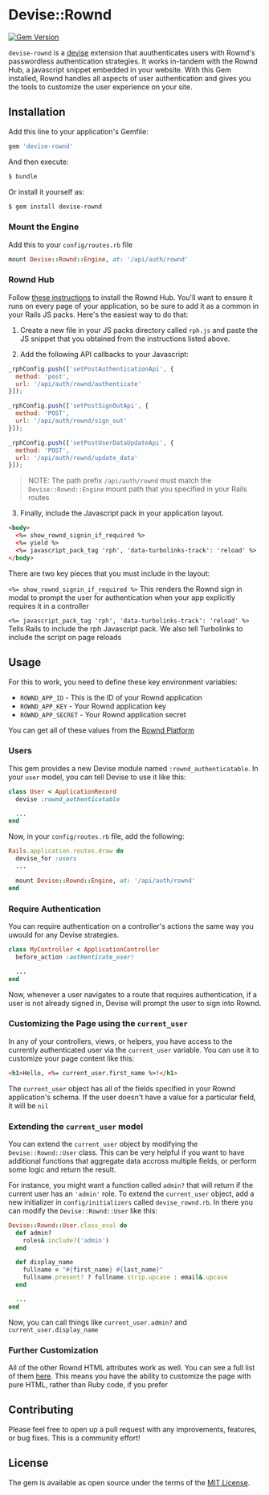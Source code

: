 # Devise::Rownd

[![Gem Version](https://badge.fury.io/rb/devise-rownd.svg)](https://badge.fury.io/rb/devise-jwt)

`devise-rownd` is a [devise](https://github.com/heartcombo/devise) extension that auuthenticates users with Rownd's passwordless authentication strategies. It works in-tandem with the Rownd Hub, a javascript snippet embedded in your website. With this Gem installed, Rownd handles all aspects of user authentication and gives you the tools to customize the user experience on your site.

## Installation
Add this line to your application's Gemfile:

```ruby
gem 'devise-rownd'
```

And then execute:
```bash
$ bundle
```

Or install it yourself as:
```bash
$ gem install devise-rownd
```

### Mount the Engine

Add this to your `config/routes.rb` file

```rb
mount Devise::Rownd::Engine, at: '/api/auth/rownd'
```

### Rownd Hub
Follow [these instructions](https://docs.rownd.io/rownd/sdk-reference/web/javascript-browser) to install the Rownd Hub. You'll want to ensure it runs on every page of your application, so be sure to add it as a common in your Rails JS packs. Here's the easiest way to do that:

1. Create a new file in your JS packs directory called `rph.js` and paste the JS snippet that you obtained from the instructions listed above.

3. Add the following API callbacks to your Javascript:
```javascript
_rphConfig.push(['setPostAuthenticationApi', {
  method: 'post',
  url: '/api/auth/rownd/authenticate'
}]);

_rphConfig.push(['setPostSignOutApi', {
  method: 'POST',
  url: '/api/auth/rownd/sign_out'
}]);

_rphConfig.push(['setPostUserDataUpdateApi', {
  method: 'POST',
  url: '/api/auth/rownd/update_data'
}]);
```

> NOTE: The path prefix `/api/auth/rownd` must match the `Devise::Rownd::Engine` mount path that you specified in your Rails routes

3. Finally, include the Javascript pack in your application layout.
```html
<body>
  <%= show_rownd_signin_if_required %>
  <%= yield %>
  <%= javascript_pack_tag 'rph', 'data-turbolinks-track': 'reload' %>
</body>
```
There are two key pieces that you must include in the layout:

`<%= show_rownd_signin_if_required %>`
This renders the Rownd sign in modal to prompt the user for authentication when your app explicitly requires it in a controller

`<%= javascript_pack_tag 'rph', 'data-turbolinks-track': 'reload' %>`
Tells Rails to include the rph Javascript pack. We also tell Turbolinks to include the script on page reloads

## Usage

For this to work, you need to define these key environment variables:

* `ROWND_APP_ID` - This is the ID of your Rownd application
* `ROWND_APP_KEY` - Your Rownd application key
* `ROWND_APP_SECRET` - Your Rownd application secret

You can get all of these values from the [Rownd Platform](https://app.rownd.io)

### Users

This gem provides a new Devise module named `:rownd_authenticatable`. In your `user` model, you can tell Devise to use it like this:

```ruby
class User < ApplicationRecord
  devise :rownd_authenticatable

  ...
end

```

Now, in your `config/routes.rb` file, add the following:

```ruby
Rails.application.routes.draw do
  devise_for :users
  ...

  mount Devise::Rownd::Engine, at: '/api/auth/rownd'
end
```

### Require Authentication

You can require authentication on a controller's actions the same way you uwould for any Devise strategies.

```ruby
class MyController < ApplicationController
  before_action :authenticate_user!

  ...
end
```

Now, whenever a user navigates to a route that requires authentication, if a user is not already signed in, Devise will prompt the user to sign into Rownd.

### Customizing the Page using the `current_user`

In any of your controllers, views, or helpers, you have access to the currently authenticated user via the `current_user` variable. You can use it to customize your page content like this:

```html
<h1>Hello, <%= current_user.first_name %>!</h1>
```

The `current_user` object has all of the fields specified in your Rownd application's schema. If the user doesn't have a value for a particular field, it will be `nil`

### Extending the `current_user` model

You can extend the `current_user` object by modifying the `Devise::Rownd::User` class. This can be very helpful if you want to have additional functions that aggregate data accross multiple fields, or perform some logic and return the result.

For instance, you might want a function called `admin?` that will return if the current user has an `'admin'` role. To extend the `current_user` object, add a new initializer in `config/initializers` called `devise_rownd.rb`. In there you can modify the `Devise::Rownd::User` like this:

```ruby
Devise::Rownd::User.class_eval do
  def admin?
    roles&.include?('admin')
  end

  def display_name
    fullname = "#{first_name} #{last_name}"
    fullname.present? ? fullname.strip.upcase : email&.upcase
  end

  ...
end
```

Now, you can call things like `current_user.admin?` and `current_user.display_name`



### Further Customization

All of the other Rownd HTML attributes work as well. You can see a full list of them [here](). This means you have the ability to customize the page with pure HTML, rather than Ruby code, if you prefer

## Contributing
Please feel free to open up a pull request with any improvements, features, or bug fixes. This is a community effort!

## License
The gem is available as open source under the terms of the [MIT License](https://opensource.org/licenses/MIT).
